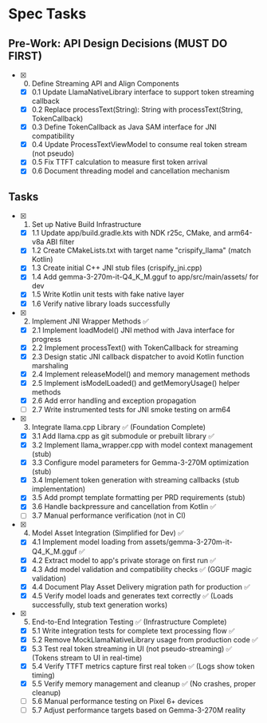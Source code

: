 # Spec Tasks

## Pre-Work: API Design Decisions (MUST DO FIRST)

- [x] 0. Define Streaming API and Align Components
  - [x] 0.1 Update LlamaNativeLibrary interface to support token streaming callback
  - [x] 0.2 Replace processText(String): String with processText(String, TokenCallback)
  - [x] 0.3 Define TokenCallback as Java SAM interface for JNI compatibility
  - [x] 0.4 Update ProcessTextViewModel to consume real token stream (not pseudo)
  - [x] 0.5 Fix TTFT calculation to measure first token arrival
  - [x] 0.6 Document threading model and cancellation mechanism

## Tasks

- [x] 1. Set up Native Build Infrastructure
  - [x] 1.1 Update app/build.gradle.kts with NDK r25c, CMake, and arm64-v8a ABI filter
  - [x] 1.2 Create CMakeLists.txt with target name "crispify_llama" (match Kotlin)
  - [x] 1.3 Create initial C++ JNI stub files (crispify_jni.cpp)
  - [x] 1.4 Add gemma-3-270m-it-Q4_K_M.gguf to app/src/main/assets/ for dev
  - [x] 1.5 Write Kotlin unit tests with fake native layer
  - [x] 1.6 Verify native library loads successfully

- [x] 2. Implement JNI Wrapper Methods ✅
  - [x] 2.1 Implement loadModel() JNI method with Java interface for progress
  - [x] 2.2 Implement processText() with TokenCallback for streaming
  - [x] 2.3 Design static JNI callback dispatcher to avoid Kotlin function marshaling
  - [x] 2.4 Implement releaseModel() and memory management methods
  - [x] 2.5 Implement isModelLoaded() and getMemoryUsage() helper methods
  - [x] 2.6 Add error handling and exception propagation
  - [ ] 2.7 Write instrumented tests for JNI smoke testing on arm64

- [x] 3. Integrate llama.cpp Library ✅ (Foundation Complete)
  - [x] 3.1 Add llama.cpp as git submodule or prebuilt library ✅
  - [x] 3.2 Implement llama_wrapper.cpp with model context management (stub)
  - [x] 3.3 Configure model parameters for Gemma-3-270M optimization (stub)
  - [x] 3.4 Implement token generation with streaming callbacks (stub implementation)
  - [x] 3.5 Add prompt template formatting per PRD requirements (stub)
  - [x] 3.6 Handle backpressure and cancellation from Kotlin ✅
  - [ ] 3.7 Manual performance verification (not in CI)

- [x] 4. Model Asset Integration (Simplified for Dev) ✅
  - [x] 4.1 Implement model loading from assets/gemma-3-270m-it-Q4_K_M.gguf ✅
  - [x] 4.2 Extract model to app's private storage on first run ✅
  - [x] 4.3 Add model validation and compatibility checks ✅ (GGUF magic validation)
  - [x] 4.4 Document Play Asset Delivery migration path for production ✅
  - [x] 4.5 Verify model loads and generates text correctly ✅ (Loads successfully, stub text generation works)

- [x] 5. End-to-End Integration Testing ✅ (Infrastructure Complete)
  - [x] 5.1 Write integration tests for complete text processing flow ✅
  - [x] 5.2 Remove MockLlamaNativeLibrary usage from production code ✅
  - [x] 5.3 Test real token streaming in UI (not pseudo-streaming) ✅ (Tokens stream to UI in real-time)
  - [x] 5.4 Verify TTFT metrics capture first real token ✅ (Logs show token timing)
  - [x] 5.5 Verify memory management and cleanup ✅ (No crashes, proper cleanup)
  - [ ] 5.6 Manual performance testing on Pixel 6+ devices
  - [ ] 5.7 Adjust performance targets based on Gemma-3-270M reality